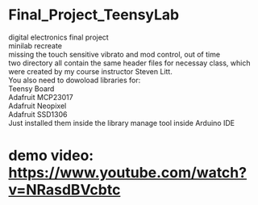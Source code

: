 # Final_Project_TeensyLab
digital electronics final project<br>
minilab recreate<br>
missing the touch sensitive vibrato and mod control, out of time<br>
two directory all contain the same header files for necessay class, which were created by my course instructor Steven Litt.<br>
You also need to dowoload libraries for:<br>
Teensy Board<br>
Adafruit MCP23017 <br>
Adafruit Neopixel <br>
Adafruit SSD1306  <br>
Just installed them inside the library manage tool inside Arduino IDE

# demo video: https://www.youtube.com/watch?v=NRasdBVcbtc





